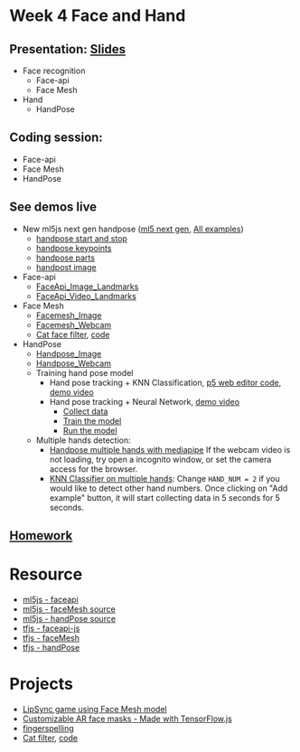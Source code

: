 # Week 4 Face and Hand

## Presentation: [Slides](https://docs.google.com/presentation/d/1jSA93R4QJdz2ixko4wSyfrVsa523u042V4DQknTEssc/edit?usp=sharing)

- Face recognition
  - Face-api
  - Face Mesh
- Hand
  - HandPose

## Coding session:

- Face-api
- Face Mesh
- HandPose

## See demos live
- New ml5js next gen handpose ([ml5 next gen](https://github.com/ml5js/ml5-next-gen), [All examples](https://github.com/ml5js/ml5-next-gen/tree/main/examples))
  - [handpose start and stop](https://editor.p5js.org/yining/sketches/PLf5QNeFA)
  - [handpose keypoints](https://editor.p5js.org/yining/sketches/H7qZS8iMF)
  - [handpose parts](https://editor.p5js.org/yining/sketches/2WwwqrhNl)
  - [handpost image](https://editor.p5js.org/yining/sketches/624wmm2X5)
- Face-api
  - [FaceApi_Image_Landmarks](https://yining1023.github.io/machine-learning-for-the-web/face-hand/FaceApi/FaceApi_Image_Landmarks)
  - [FaceApi_Video_Landmarks](https://yining1023.github.io/machine-learning-for-the-web/face-hand/FaceApi/FaceApi_Video_Landmarks)
- Face Mesh
  - [Facemesh_Image](https://yining1023.github.io/machine-learning-for-the-web/face-hand/Facemesh/Facemesh_Image)
  - [Facemesh_Webcam](https://yining1023.github.io/machine-learning-for-the-web/face-hand/Facemesh/Facemesh_Webcam)
  - [Cat face filter](https://neon-scintillating-harpymimus.glitch.me/), [code](https://github.com/yining1023/cat-filter/tree/main)
- HandPose
  - [Handpose_Image](https://yining1023.github.io/machine-learning-for-the-web/face-hand/Handpose/Handpose_Image)
  - [Handpose_Webcam](https://yining1023.github.io/machine-learning-for-the-web/face-hand/Handpose/Handpose_Webcam)
  - Training hand pose model
    - Hand pose tracking + KNN Classification, [p5 web editor code](https://editor.p5js.org/yining/sketches/uUwg0z9Z5), [demo video](https://www.loom.com/share/f81cf908e5b7404ba0071902019d67c2)
    - Hand pose tracking + Neural Network, [demo video](https://www.loom.com/share/420fa5941dea411491af817011622c86)
      - [Collect data](https://editor.p5js.org/yining/sketches/dCoPm-Opb)
      - [Train the model](https://editor.p5js.org/yining/sketches/IrBFfXbSF)
      - [Run the model](https://editor.p5js.org/yining/sketches/6cFF9-L-Z)
  - Multiple hands detection:
    - [Handpose multiple hands with mediapipe](https://editor.p5js.org/yining/sketches/cME_7BnLW) If the webcam video is not loading, try open a incognito window, or set the camera access for the browser.
    - [KNN Classifier on multiple hands](https://editor.p5js.org/yining/sketches/C91TLtexi): Change `HAND_NUM = 2` if you would like to detect other hand numbers. Once clicking on "Add example" button, it will start collecting data in 5 seconds for 5 seconds.

## [Homework](https://github.com/yining1023/machine-learning-for-the-web/wiki/Week-4-2023-Spring)

# Resource

- [ml5js - faceapi](https://learn.ml5js.org/#/reference/face-api)
- [ml5js - faceMesh source](https://github.com/ml5js/ml5-library/blob/development/src/Facemesh/index.js)
- [ml5js - handPose source](https://github.com/ml5js/ml5-library/blob/development/src/Handpose/index.js)
- [tfjs - faceapi-js](https://github.com/justadudewhohacks/face-api.js/)
- [tfjs - faceMesh](https://github.com/tensorflow/tfjs-models/tree/master/facemesh)
- [tfjs - handPose](https://github.com/tensorflow/tfjs-models/tree/master/handpose)

# Projects

- [LipSync game using Face Mesh model](https://lipsync.withyoutube.com/)
- [Customizable AR face masks - Made with TensorFlow.js](https://www.youtube.com/watch?v=TpiGFaHC_5U)
- [fingerspelling](https://fingerspelling.xyz/)
- [Cat filter](https://neon-scintillating-harpymimus.glitch.me), [code](https://github.com/yining1023/cat-filter)
